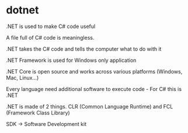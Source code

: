 # dotnet

.NET is used to make C# code useful

A file full of C# code is meaningless.

.NET takes the C# code and tells the computer what to do with it

.NET Framework is used for Windows only application

.NET Core is open source and works across various platforms (Windows, Mac, Linux...)

Every language need additional software to execute code - For C# this is .NET

.NET is made of 2 things. CLR (Common Language Runtime) and FCL (Framework Class Library)

SDK -> Software Development kit
